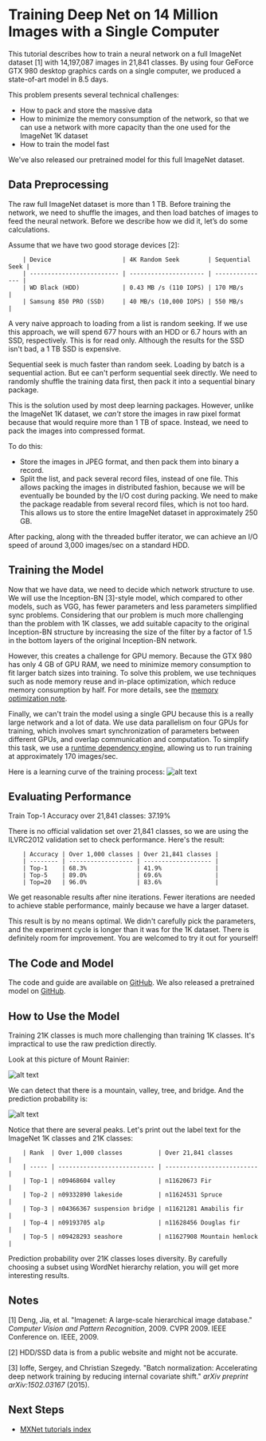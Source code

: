 # Training Deep Net on 14 Million Images with a Single Computer

This tutorial describes how to train a neural network on a full ImageNet dataset [1] with 14,197,087 images in 21,841 classes. By using four GeForce GTX 980 desktop graphics cards on a single computer, we produced a state-of-art model in 8.5 days.

This problem presents several technical challenges:

- How to pack and store the massive data
- How to minimize the memory consumption of the network, so that we can use a network with more capacity than the one used for the ImageNet 1K dataset
- How to train the model fast

We've also released our pretrained model for this full ImageNet dataset.

## Data Preprocessing
The raw full ImageNet dataset is more than 1 TB. Before training the network, we need to shuffle the images, and then load batches of images to feed the neural network. Before we describe how we did it, let’s do some calculations.

Assume that we have two good storage devices [2]:

```
    | Device                    | 4K Random Seek        | Sequential Seek |
    | ------------------------- | --------------------- | --------------- |
    | WD Black (HDD)            | 0.43 MB /s (110 IOPS) | 170 MB/s        |
    | Samsung 850 PRO (SSD)     | 40 MB/s (10,000 IOPS) | 550 MB/s        |
```

A very naive approach to loading from a list is random seeking. If we use this approach, we will spend 677 hours with an HDD or 6.7 hours with an SSD, respectively. This is for read only. Although the results for the SSD isn't bad, a 1 TB SSD is expensive.

Sequential seek is much faster than random seek. Loading by batch is a sequential action. But ee can't perform sequential seek directly. We need to randomly shuffle the training data first, then pack it into a sequential binary package.

This is the solution used by most deep learning packages. However, unlike the ImageNet 1K dataset, we *can't* store the images in raw pixel format because that would require more than 1 TB of space. Instead, we need to pack the images into compressed format.

To do this:

- Store the images in JPEG format, and then pack them into binary a record.
- Split the list, and pack several record files, instead of one file. This allows packing the images in distributed fashion, because we will be eventually be bounded by the I/O cost during packing. We need to make the package readable from several record files, which is not too hard.
This allows us to store the entire ImageNet dataset in approximately 250 GB.

After packing, along with the threaded buffer iterator, we can achieve an I/O speed of around 3,000 images/sec on a standard HDD.

## Training the Model


Now that we have data, we need to decide which network structure to use. We will use the Inception-BN [3]-style model, which compared to other models, such as VGG, has fewer parameters and less parameters simplified sync problems. Considering that our problem is much more challenging than the problem with 1K classes, we add suitable capacity to the original Inception-BN structure by increasing the size of the filter by a factor of 1.5 in the bottom layers of the original Inception-BN network.

However, this creates a challenge for GPU memory. Because the GTX 980 has only 4 GB of GPU RAM, we need to minimize memory consumption to fit larger batch sizes into training. To solve this problem, we use techniques such as node memory reuse  and in-place optimization, which reduce memory consumption by half. For more details, see the [memory optimization note](http://mxnet.readthedocs.org/en/latest/developer-guide/note_memory.html).

Finally, we can't train the model using a single GPU because this is a really large network and a lot of data. We use data parallelism on four GPUs for training, which involves smart synchronization of parameters between different GPUs, and overlap communication and computation. To simplify this task, we use a [runtime dependency engine](https://mxnet.readthedocs.org/en/latest/developer-guide/note_engine.html), allowing us to run training at approximately 170 images/sec.

Here is a learning curve of the training process:
![alt text](https://raw.githubusercontent.com/dmlc/web-data/master/mxnet/imagenet_full/curve.png "Learning Curve")

## Evaluating Performance
Train Top-1 Accuracy over 21,841 classes: 37.19%

There is no official validation set over 21,841 classes, so we are using the ILVRC2012 validation set to check performance. Here's the result:

```
    | Accuracy | Over 1,000 classes | Over 21,841 classes |
    | -------- | ------------------ | ------------------- |
    | Top-1    | 68.3%              | 41.9%               |
    | Top-5    | 89.0%              | 69.6%               |
    | Top=20   | 96.0%              | 83.6%               |
```

We get reasonable results after nine iterations. Fewer iterations are needed to achieve stable performance, mainly because we have a larger dataset.

This result is by no means optimal. We didn't carefully pick the parameters, and the experiment cycle is longer than it was for the 1K dataset. There is definitely room for improvement. You are welcomed to try it out for yourself!


## The Code and Model
The code and guide are available on [GitHub](https://github.com/dmlc/mxnet/tree/master/example/image-classification). We also released a pretrained model on [GitHub](https://github.com/dmlc/mxnet-model-gallery/tree/master/imagenet-21k-inception.md).

## How to Use the Model
Training 21K classes is much more challenging than training 1K classes. It's impractical to use the raw prediction directly.

Look at this picture of Mount Rainier:

![alt text](https://raw.githubusercontent.com/dmlc/web-data/master/mxnet/imagenet_full/rainier.png "Mount Rainer")

We can detect that there is a mountain, valley, tree, and bridge. And the prediction probability is:

![alt text](https://raw.githubusercontent.com/dmlc/web-data/master/mxnet/imagenet_full/prob.png "Probability")

Notice that there are several peaks. Let's print out the label text for the ImageNet 1K classes and 21K classes:

```
    | Rank  | Over 1,000 classes          | Over 21,841 classes        |
    | ----- | --------------------------- | -------------------------- |
    | Top-1 | n09468604 valley            | n11620673 Fir              |
    | Top-2 | n09332890 lakeside          | n11624531 Spruce           |
    | Top-3 | n04366367 suspension bridge | n11621281 Amabilis fir     |
    | Top-4 | n09193705 alp               | n11628456 Douglas fir      |
    | Top-5 | n09428293 seashore          | n11627908 Mountain hemlock |
```

Prediction probability over 21K classes loses diversity. By carefully choosing a subset using WordNet hierarchy relation, you will get more interesting results.

## Notes
[1] Deng, Jia, et al. "Imagenet: A large-scale hierarchical image database." *Computer Vision and Pattern Recognition*, 2009. CVPR 2009. IEEE Conference on. IEEE, 2009.

[2] HDD/SSD data is from a public website and might not be accurate.

[3] Ioffe, Sergey, and Christian Szegedy. "Batch normalization: Accelerating deep network training by reducing internal covariate shift." *arXiv preprint arXiv:1502.03167* (2015).

## Next Steps
* [MXNet tutorials index](http://mxnet.io/tutorials/index.html)
